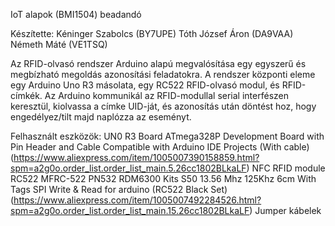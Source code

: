 IoT alapok (BMI1504) beadandó

Készítette:
Kéninger Szabolcs (BY7UPE)
Tóth József Áron (DA9VAA)
Németh Máté (VE1TSQ)

Az RFID-olvasó rendszer Arduino alapú megvalósítása egy egyszerű és megbízható megoldás azonosítási feladatokra.
A rendszer központi eleme egy Arduino Uno R3 másolata, egy RC522 RFID-olvasó modul, és RFID-címkék.
Az Arduino kommunikál az RFID-modullal serial interfészen keresztül, kiolvassa a címke UID-ját, és azonosítás után döntést hoz, hogy engedélyez/tilt majd naplózza az eseményt.

Felhasznált eszközök:
UN0 R3 Board ATmega328P Development Board with Pin Header and Cable Compatible with Arduino IDE Projects (With cable)
(https://www.aliexpress.com/item/1005007390158859.html?spm=a2g0o.order_list.order_list_main.5.26cc1802BLkaLF)
NFC RFID module RC522 MFRC-522 PN532 RDM6300 Kits S50 13.56 Mhz 125Khz 6cm With Tags SPI Write & Read for arduino (RC522 Black Set)
(https://www.aliexpress.com/item/1005007492284526.html?spm=a2g0o.order_list.order_list_main.15.26cc1802BLkaLF)
Jumper kábelek
